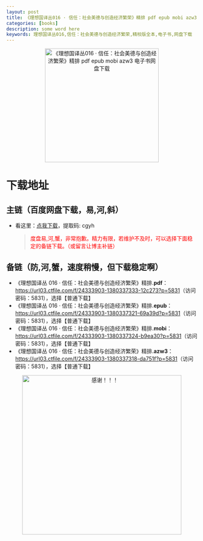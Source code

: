 ```yaml
---
layout: post
title: 《理想国译丛016 · 信任：社会美德与创造经济繁荣》精排 pdf epub mobi azw3 电子书网盘下载
categories: [books]
description: some word here
keywords: 理想国译丛016,信任：社会美德与创造经济繁荣,精校版全本,电子书,网盘下载
---
```


<div align="center"><img src="https://qweree.cn/wp-content/uploads/2024/10/li-xiang-guo-016.jpg" alt="《理想国译丛016 · 信任：社会美德与创造经济繁荣》精排 pdf epub mobi azw3 电子书网盘下载" width="300px" height="auto"></div>

# 下载地址

## 主链（百度网盘下载，易,河,斜）

- 看这里：[点我下载](https://pan.baidu.com/s/1iMXUbSbtZQZjDcqDmnWUyw?pwd=cgyh)，提取码: cgyh

  > <p style="color:red" >度盘易,河,蟹，非常抱歉。精力有限，若维护不及时，可以选择下面稳定的备链下载。（或留言让博主补链）</p>

## 备链（防,河,蟹，速度稍慢，但下载稳定啊）

- 《理想国译丛 016 · 信任：社会美德与创造经济繁荣》精排.**pdf**：<https://url03.ctfile.com/f/24333903-1380337333-12c273?p=5831>（访问密码：5831），选择【普通下载】
- 《理想国译丛 016 · 信任：社会美德与创造经济繁荣》精排.**epub**：<https://url03.ctfile.com/f/24333903-1380337321-69a39d?p=5831>（访问密码：5831），选择【普通下载】
- 《理想国译丛 016 · 信任：社会美德与创造经济繁荣》精排.**mobi**：<https://url03.ctfile.com/f/24333903-1380337324-b9ea30?p=5831>（访问密码：5831），选择【普通下载】
- 《理想国译丛 016 · 信任：社会美德与创造经济繁荣》精排.**azw3**：<https://url03.ctfile.com/f/24333903-1380337318-da751f?p=5831>（访问密码：5831），选择【普通下载】

<div align="center"><img src="https://pic.imgdb.cn/item/661246bf68eb935713c7f81c.gif" alt="感谢！！！" width="420px" height="auto"/></div>
